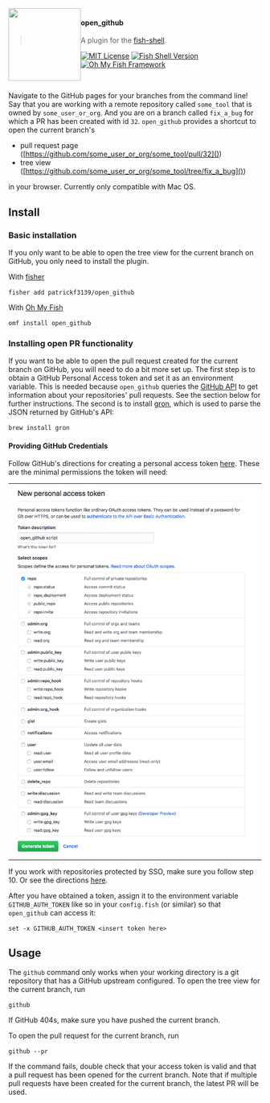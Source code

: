 <img src="https://cdn.rawgit.com/oh-my-fish/oh-my-fish/e4f1c2e0219a17e2c748b824004c8d0b38055c16/docs/logo.svg" align="left" width="144px" height="144px"/>

#### open_github
> A plugin for the [fish-shell](https://fishshell.com).

[![MIT License](https://img.shields.io/badge/license-MIT-007EC7.svg?style=flat-square)](/LICENSE)
[![Fish Shell Version](https://img.shields.io/badge/fish-v3.0.2-blue.svg?style=flat-square)](https://fishshell.com)
[![Oh My Fish Framework](https://img.shields.io/badge/Oh%20My%20Fish-Framework-007EC7.svg?style=flat-square)](https://www.github.com/oh-my-fish/oh-my-fish)

<br/>

Navigate to the GitHub pages for your branches from the command line! Say that you are working with a remote repository called `some_tool` that is owned by `some_user_or_org`. And you are on a branch called `fix_a_bug` for which a PR has been created with id `32`. `open_github` provides a shortcut to open the current branch's 

- pull request page ([https://github.com/some_user_or_org/some_tool/pull/32]())
- tree view ([https://github.com/some_user_or_org/some_tool/tree/fix_a_bug]())

in your browser. Currently only compatible with Mac OS.

## Install
### Basic installation
If you only want to be able to open the tree view for the current branch on GitHub, you only need to install the plugin.

With [fisher]
```
fisher add patrickf3139/open_github
```
With [Oh My Fish]
```fish
omf install open_github
```
### Installing open PR functionality
If you want to be able to open the pull request created for the current branch on GitHub, you will need to do a bit more set up. The first step is to obtain a GitHub Personal Access token and set it as an environment variable. This is needed because `open_github` queries the [GitHub API](https://developer.github.com/v3/pulls/#list-pull-requests) to get information about your repositories' pull requests. See the section below for further instructions. The second is to install [gron](https://github.com/tomnomnom/gron), which is used to parse the JSON returned by GitHub's API:
```fish
brew install gron
```

#### Providing GitHub Credentials
Follow GitHub's directions for creating a personal access token [here](https://help.github.com/articles/creating-a-personal-access-token-for-the-command-line).
These are the minimal permissions the token will need:
<table><tr><td>
    <img alt="token permissions" src="./images/required-token-permissions.png">
</td></tr></table>

If you work with repositories protected by SSO, make sure you follow step 10. Or see the directions [here](https://help.github.com/articles/authorizing-a-personal-access-token-for-use-with-a-saml-single-sign-on-organization).

After you have obtained a token, assign it to the environment variable `GITHUB_AUTH_TOKEN` like so in your `config.fish` (or similar) so that `open_github` can access it:
```fish
set -x GITHUB_AUTH_TOKEN <insert token here>
```

## Usage
The `github` command only works when your working directory is a git repository that has a GitHub upstream configured. To open the tree view for the current branch, run
```fish
github
```
If GitHub 404s, make sure you have pushed the current branch.

To open the pull request for the current branch, run
```fish
github --pr
```
If the command fails, double check that your access token is valid and that a pull request has been opened for the current branch. Note that if multiple pull requests have been created for the current branch, the latest PR will be used.

[fisher]: https://github.com/jorgebucaran/fisher
[Oh My Fish]: https://github.com/oh-my-fish/oh-my-fish